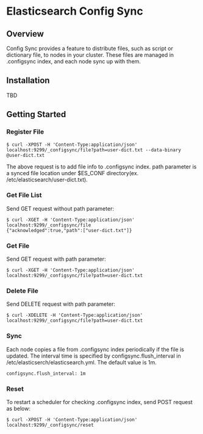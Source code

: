 Elasticsearch Config Sync
=======================

## Overview

Config Sync provides a feature to distribute files, such as script or dictionary file, to nodes in your cluster.
These files are managed in .configsync index, and each node sync up with them.

## Installation

TBD

## Getting Started

### Register File

    $ curl -XPOST -H 'Content-Type:application/json' localhost:9299/_configsync/file?path=user-dict.txt --data-binary @user-dict.txt

The above request is to add file info to .configsync index.
path parameter is a synced file location under $ES_CONF directory(ex. /etc/elasticsearch/user-dict.txt).

### Get File List

Send GET request without path parameter:

    $ curl -XGET -H 'Content-Type:application/json' localhost:9299/_configsync/file
    {"acknowledged":true,"path":["user-dict.txt"]}

### Get File

Send GET request with path parameter:

    $ curl -XGET -H 'Content-Type:application/json' localhost:9299/_configsync/file?path=user-dict.txt

### Delete File

Send DELETE request with path parameter:

    $ curl -XDELETE -H 'Content-Type:application/json' localhost:9299/_configsync/file?path=user-dict.txt

### Sync

Each node copies a file from .configsync index periodically if the file is updated.
The interval time is specified by configsync.flush_interval in /etc/elasticserch/elasticsearch.yml.
The default value is 1m.

    configsync.flush_interval: 1m

### Reset

To restart a scheduler for checking .configsync index, send POST request as below:

    $ curl -XPOST -H 'Content-Type:application/json' localhost:9299/_configsync/reset
